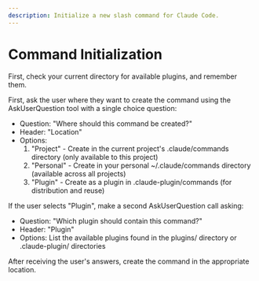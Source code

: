 ```yaml
---
description: Initialize a new slash command for Claude Code.
---
```


# Command Initialization

First, check your current directory for available plugins, and remember them.

First, ask the user where they want to create the command using the AskUserQuestion tool with a single choice question:
- Question: "Where should this command be created?"
- Header: "Location"
- Options:
  1. "Project" - Create in the current project's .claude/commands directory (only available to this project)
  2. "Personal" - Create in your personal ~/.claude/commands directory (available across all projects)
  3. "Plugin" - Create as a plugin in .claude-plugin/commands (for distribution and reuse)

If the user selects "Plugin", make a second AskUserQuestion call asking:
- Question: "Which plugin should contain this command?"
- Header: "Plugin"
- Options: List the available plugins found in the plugins/ directory or .claude-plugin/ directories

After receiving the user's answers, create the command in the appropriate location.
